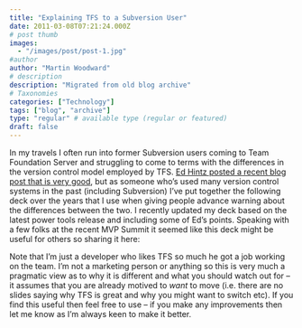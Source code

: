 ```yaml
---
title: "Explaining TFS to a Subversion User"
date: 2011-03-08T07:21:24.000Z
# post thumb
images:
  - "/images/post/post-1.jpg"
#author
author: "Martin Woodward"
# description
description: "Migrated from old blog archive"
# Taxonomies
categories: ["Technology"]
tags: ["blog", "archive"]
type: "regular" # available type (regular or featured)
draft: false
---
```


In my travels I often run into former Subversion users coming to Team Foundation Server and struggling to come to terms with the differences in the version control model employed by TFS.  [Ed Hintz posted a recent blog post that is very good](http://tinyurl.com/svn2tfs), but as someone who’s used many version control systems in the past (including Subversion) I’ve put together the following deck over the years that I use when giving people advance warning about the differences between the two.  I recently updated my deck based on the latest power tools release and including some of Ed’s points.  Speaking with a few folks at the recent MVP Summit it seemed like this deck might be useful for others so sharing it here:  

Note that I’m just a developer who likes TFS so much he got a job working on the team.  I’m not a marketing person or anything so this is very much a pragmatic view as to why it is different and what you should watch out for – it assumes that you are already motived to *want* to move (i.e. there are no slides saying why TFS is great and why you might want to switch etc).  If you find this useful then feel free to use – if you make any improvements then let me know as I’m always keen to make it better.